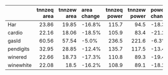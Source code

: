 |           |   tnnzeq area |   tnnzew area | area change   |   tnnzeq power |   tnnzew power | power change   |
|:----------|--------------:|--------------:|:--------------|---------------:|---------------:|:---------------|
| Har       |         23.86 |         19.85 | -16.8%        |          115.7 |           94.5 | -18.3%         |
| cardio    |         22.16 |         18.06 | -18.5%        |          105.9 |           83.4 | -21.2%         |
| gasId     |         60.56 |         57.54 | -5.0%         |          236.5 |          221.6 | -6.3%          |
| pendigits |         32.95 |         28.85 | -12.4%        |          135.7 |          117.5 | -13.4%         |
| winered   |         22.66 |         18.73 | -17.3%        |          110.8 |           89.3 | -19.4%         |
| winewhite |         22.08 |         18.5  | -16.2%        |          108.9 |           89.1 | -18.2%         |